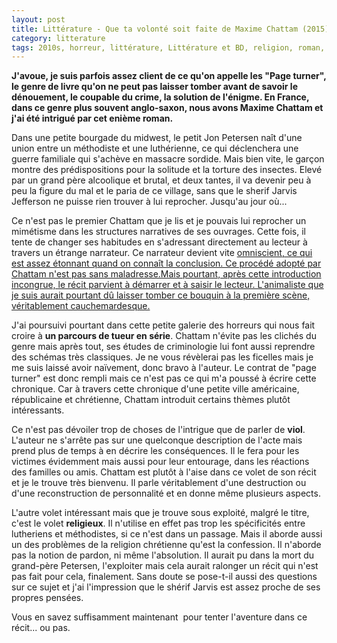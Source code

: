```yaml
---
layout: post
title: Littérature - Que ta volonté soit faite de Maxime Chattam (2015)
category: litterature
tags: 2010s, horreur, littérature, Littérature et BD, religion, roman, tueur en série, viol
---
```

**J'avoue, je suis parfois assez client de ce qu'on appelle les "Page turner", le genre de livre qu'on ne peut pas laisser tomber avant de savoir le dénouement, le coupable du crime, la solution de l'énigme. En France, dans ce genre plus souvent anglo-saxon, nous avons Maxime Chattam et j'ai été intrigué par cet enième roman.**

Dans une petite bourgade du midwest, le petit Jon Petersen naît d'une union entre un méthodiste et une luthérienne, ce qui déclenchera une guerre familiale qui s'achève en massacre sordide. Mais bien vite, le garçon montre des prédispositions pour la solitude et la torture des insectes. Elevé par un grand père alcoolique et brutal, et deux tantes, il va devenir peu à peu la figure du mal et le paria de ce village, sans que le sherif Jarvis Jefferson ne puisse rien trouver à lui reprocher. Jusqu'au jour où...

Ce n'est pas le premier Chattam que je lis et je pouvais lui reprocher un mimétisme dans les structures narratives de ses ouvrages. Cette fois, il tente de changer ses habitudes en s'adressant directement au lecteur à travers un étrange narrateur. Ce narrateur devient vite <span style="text-decoration:underline;"><a href="http://www.larousse.fr/dictionnaires/francais/omniscient_omnisciente/55970">omniscient</a>, ce qui est assez étonnant quand on connaît la conclusion. Ce procédé adopté par Chattam n'est pas sans maladresse.Mais pourtant, après cette introduction incongrue, le récit parvient à démarrer et à saisir le lecteur. L'animaliste que je suis aurait pourtant dû laisser tomber ce bouquin à la première scène, véritablement cauchemardesque.

J'ai poursuivi pourtant dans cette petite galerie des horreurs qui nous fait croire à **un parcours de tueur en série**. Chattam n'évite pas les clichés du genre mais après tout, ses études de criminologie lui font aussi reprendre des schémas très classiques. Je ne vous révèlerai pas les ficelles mais je me suis laissé avoir naïvement, donc bravo à l'auteur. Le contrat de "page turner" est donc rempli mais ce n'est pas ce qui m'a poussé à écrire cette chronique. Car à travers cette chronique d'une petite ville américaine, républicaine et chrétienne, Chattam introduit certains thèmes plutôt intéressants.

Ce n'est pas dévoiler trop de choses de l'intrigue que de parler de **viol**. L'auteur ne s'arrête pas sur une quelconque description de l'acte mais prend plus de temps à en décrire les conséquences. Il le fera pour les victimes évidemment mais aussi pour leur entourage, dans les réactions des familles ou amis. Chattam est plutôt à l'aise dans ce volet de son récit et je le trouve très bienvenu. Il parle véritablement d'une destruction ou d'une reconstruction de personnalité et en donne même plusieurs aspects.

L'autre volet intéressant mais que je trouve sous exploité, malgré le titre, c'est le volet **religieux**. Il n'utilise en effet pas trop les spécificités entre lutheriens et méthodistes, si ce n'est dans un passage. Mais il aborde aussi un des problèmes de la religion chrétienne qu'est la confession. Il n'aborde pas la notion de pardon, ni même l'absolution. Il aurait pu dans la mort du grand-père Petersen, l'exploiter mais cela aurait ralonger un récit qui n'est pas fait pour cela, finalement. Sans doute se pose-t-il aussi des questions sur ce sujet et j'ai l'impression que le shérif Jarvis est assez proche de ses propres pensées.

Vous en savez suffisamment maintenant  pour tenter l'aventure dans ce récit... ou pas.

